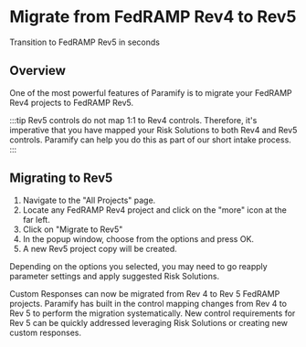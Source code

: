 # Migrate from FedRAMP Rev4 to Rev5
Transition to FedRAMP Rev5 in seconds

## Overview
One of the most powerful features of Paramify is to migrate your FedRAMP Rev4 projects to FedRAMP Rev5. 

:::tip
Rev5 controls do not map 1:1 to Rev4 controls. Therefore, it's imperative that you have mapped your Risk Solutions to both Rev4 and Rev5 controls. Paramify can help you do this as part of our short intake process.
:::

## Migrating to Rev5
1. Navigate to the "All Projects" page.
2. Locate any FedRAMP Rev4 project and click on the "more" icon at the far left.
3. Click on "Migrate to Rev5"
4. In the popup window, choose from the options and press OK.
5. A new Rev5 project copy will be created.

Depending on the options you selected, you may need to go reapply parameter settings and apply suggested Risk Solutions.

Custom Responses can now be migrated from Rev 4 to Rev 5 FedRAMP projects. Paramify has built in the control mapping changes from Rev 4 to Rev 5 to perform the migration systematically. New control requirements for Rev 5 can be quickly addressed leveraging Risk Solutions or creating new custom responses.
